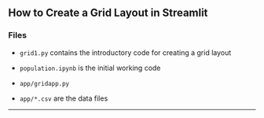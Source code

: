 
## How to Create a Grid Layout in Streamlit

### Files
- ``grid1.py`` contains the introductory code for creating a grid layout 

- ``population.ipynb`` is the initial working code

- ``app/gridapp.py`` 

- ``app/*.csv`` are the data files

---